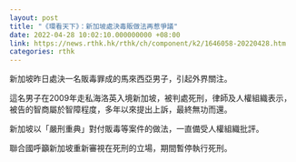 ```yaml
---
layout: post
title: "《環看天下》：新加坡處決毒販做法再惹爭議"
date: 2022-04-28 10:02:10.000000000 +08:00
link: https://news.rthk.hk/rthk/ch/component/k2/1646058-20220428.htm
categories: rthk
---
```


新加坡昨日處決一名販毒罪成的馬來西亞男子，引起外界關注。

這名男子在2009年走私海洛英入境新加坡，被判處死刑，律師及人權組織表示，被告的智商屬於智障程度，多年以來提出上訴，最終無功而還。

新加坡以「嚴刑重典」對付販毒等案件的做法，一直備受人權組織批評。

聯合國呼籲新加坡重新審視在死刑的立場，期間暫停執行死刑。

